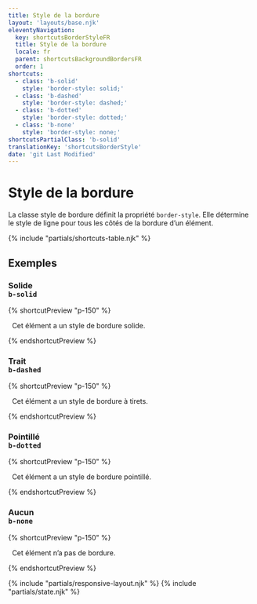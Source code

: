 ```yaml
---
title: Style de la bordure
layout: 'layouts/base.njk'
eleventyNavigation:
  key: shortcutsBorderStyleFR
  title: Style de la bordure
  locale: fr
  parent: shortcutsBackgroundBordersFR
  order: 1
shortcuts:
  - class: 'b-solid'
    style: 'border-style: solid;'
  - class: 'b-dashed'
    style: 'border-style: dashed;'
  - class: 'b-dotted'
    style: 'border-style: dotted;'
  - class: 'b-none'
    style: 'border-style: none;'
shortcutsPartialClass: 'b-solid'
translationKey: 'shortcutsBorderStyle'
date: 'git Last Modified'
---
```


# Style de la bordure

La classe style de bordure définit la propriété `border-style`. Elle détermine le style de ligne pour tous les côtés de la bordure d’un élément.

{% include "partials/shortcuts-table.njk" %}

## Exemples

### Solide<br/>`b-solid`

{% shortcutPreview "p-150" %}

<p class="b-md b-solid">
  Cet élément a un style de bordure solide.
</p>
{% endshortcutPreview %}

### Trait<br/>`b-dashed`

{% shortcutPreview "p-150" %}

<p class="b-md b-dashed">
  Cet élément a un style de bordure à tirets.
</p>
{% endshortcutPreview %}

### Pointillé<br/>`b-dotted`

{% shortcutPreview "p-150" %}

<p class="b-md b-dotted">
  Cet élément a un style de bordure pointillé.
</p>
{% endshortcutPreview %}

### Aucun<br/>`b-none`

{% shortcutPreview "p-150" %}

<p class="b-md b-none">
  Cet élément n’a pas de bordure.
</p>
{% endshortcutPreview %}

{% include "partials/responsive-layout.njk" %}
{% include "partials/state.njk" %}
